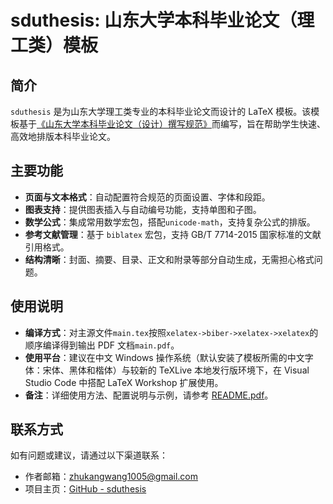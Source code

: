 # sduthesis: 山东大学本科毕业论文（理工类）模板

## 简介

`sduthesis` 是为山东大学理工类专业的本科毕业论文而设计的 LaTeX 模板。该模板基于[《山东大学本科毕业论文（设计）撰写规范》](docs/standards-2024.pdf)而编写，旨在帮助学生快速、高效地排版本科毕业论文。

## 主要功能

- **页面与文本格式**：自动配置符合规范的页面设置、字体和段距。
- **图表支持**：提供图表插入与自动编号功能，支持单图和子图。
- **数学公式**：集成常用数学宏包，搭配`unicode-math`，支持复杂公式的排版。
- **参考文献管理**：基于 `biblatex` 宏包，支持 GB/T 7714-2015 国家标准的文献引用格式。
- **结构清晰**：封面、摘要、目录、正文和附录等部分自动生成，无需担心格式问题。

## 使用说明

- **编译方式**：对主源文件`main.tex`按照`xelatex->biber->xelatex->xelatex`的顺序编译得到输出 PDF 文档`main.pdf`。
- **使用平台**：建议在中文 Windows 操作系统（默认安装了模板所需的中文字体：宋体、黑体和楷体）与较新的 TeXLive 本地发行版环境下，在 Visual Studio Code 中搭配 LaTeX Workshop 扩展使用。
- **备注**：详细使用方法、配置说明与示例，请参考 [README.pdf](README.pdf)。

## 联系方式

如有问题或建议，请通过以下渠道联系：

- 作者邮箱：zhukangwang1005@gmail.com
- 项目主页：[GitHub - sduthesis](https://github.com/wangzhukang/sduthesis)
